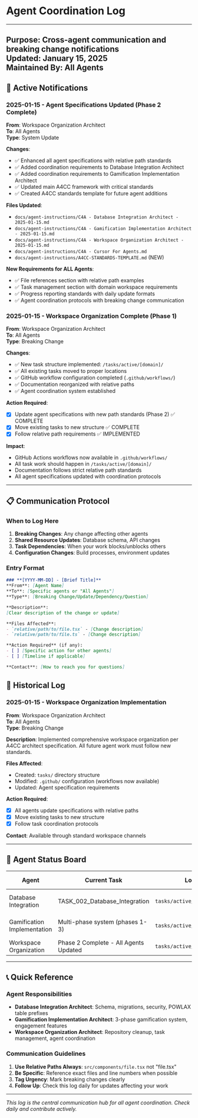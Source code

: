 # Agent Coordination Log

---
**Purpose**: Cross-agent communication and breaking change notifications  
**Updated**: January 15, 2025  
**Maintained By**: All Agents  
---

## 🚨 Active Notifications

### **2025-01-15 - Agent Specifications Updated (Phase 2 Complete)**
**From**: Workspace Organization Architect  
**To**: All Agents  
**Type**: System Update  

**Changes**:
- ✅ Enhanced all agent specifications with relative path standards
- ✅ Added coordination requirements to Database Integration Architect
- ✅ Added coordination requirements to Gamification Implementation Architect
- ✅ Updated main A4CC framework with critical standards
- ✅ Created A4CC standards template for future agent additions

**Files Updated**:
- `docs/agent-instructions/C4A - Database Integration Architect - 2025-01-15.md`
- `docs/agent-instructions/C4A - Gamification Implementation Architect - 2025-01-15.md`
- `docs/agent-instructions/C4A - Workspace Organization Architect - 2025-01-15.md`
- `docs/agent-instructions/C4A - Cursor For Agents.md`
- `docs/agent-instructions/A4CC-STANDARDS-TEMPLATE.md` (NEW)

**New Requirements for ALL Agents**:
- ✅ File references section with relative path examples
- ✅ Task management section with domain workspace requirements
- ✅ Progress reporting standards with daily update formats
- ✅ Agent coordination protocols with breaking change communication

### **2025-01-15 - Workspace Organization Complete (Phase 1)**
**From**: Workspace Organization Architect  
**To**: All Agents  
**Type**: Breaking Change  

**Changes**:
- ✅ New task structure implemented: `/tasks/active/[domain]/`
- ✅ All existing tasks moved to proper locations
- ✅ GitHub workflow configuration completed (`.github/workflows/`)
- ✅ Documentation reorganized with relative paths
- ✅ Agent coordination system established

**Action Required**:
- [x] Update agent specifications with new path standards (Phase 2) ✅ COMPLETE
- [x] Move existing tasks to new structure ✅ COMPLETE
- [x] Follow relative path requirements ✅ IMPLEMENTED

**Impact**: 
- GitHub Actions workflows now available in `.github/workflows/`
- All task work should happen in `/tasks/active/[domain]/`
- Documentation follows strict relative path standards
- All agent specifications updated with coordination protocols

---

## 📋 Communication Protocol

### **When to Log Here**
1. **Breaking Changes**: Any change affecting other agents
2. **Shared Resource Updates**: Database schema, API changes
3. **Task Dependencies**: When your work blocks/unblocks others
4. **Configuration Changes**: Build processes, environment updates

### **Entry Format**
```markdown
### **[YYYY-MM-DD] - [Brief Title]**
**From**: [Agent Name]
**To**: [Specific agents or "All Agents"]
**Type**: [Breaking Change/Update/Dependency/Question]

**Description**:
[Clear description of the change or update]

**Files Affected**:
- `relative/path/to/file.tsx` - [Change description]
- `relative/path/to/file.ts` - [Change description]

**Action Required** (if any):
- [ ] [Specific action for other agents]
- [ ] [Timeline if applicable]

**Contact**: [How to reach you for questions]
```

## 📅 Historical Log

### **2025-01-15 - Workspace Organization Implementation**
**From**: Workspace Organization Architect  
**To**: All Agents  
**Type**: Breaking Change  

**Description**:
Implemented comprehensive workspace organization per A4CC architect specification. All future agent work must follow new standards.

**Files Affected**:
- Created: `tasks/` directory structure
- Modified: `.github/` configuration (workflows now available)
- Updated: Agent specification requirements

**Action Required**:
- [x] All agents update specifications with relative paths
- [x] Move existing tasks to new structure
- [x] Follow task coordination protocols

**Contact**: Available through standard workspace channels

---

## 🤝 Agent Status Board

| Agent | Current Task | Location | Status | Last Update |
|-------|--------------|----------|---------|-------------|
| Database Integration | TASK_002_Database_Integration | `tasks/active/database/` | Spec Updated ✅ | 2025-01-15 |
| Gamification Implementation | Multi-phase system (phases 1-3) | `tasks/active/gamification/` | Spec Updated ✅ | 2025-01-15 |
| Workspace Organization | Phase 2 Complete - All Agents Updated | `tasks/active/infrastructure/` | Phase 1&2 ✅ | 2025-01-15 |

---

## 📞 Quick Reference

### **Agent Responsibilities**
- **Database Integration Architect**: Schema, migrations, security, POWLAX table prefixes
- **Gamification Implementation Architect**: 3-phase gamification system, engagement features
- **Workspace Organization Architect**: Repository cleanup, task management, agent coordination

### **Communication Guidelines**
1. **Use Relative Paths Always**: `src/components/file.tsx` not "file.tsx"
2. **Be Specific**: Reference exact files and line numbers when possible
3. **Tag Urgency**: Mark breaking changes clearly
4. **Follow Up**: Check this log daily for updates affecting your work

---

*This log is the central communication hub for all agent coordination. Check daily and contribute actively.*